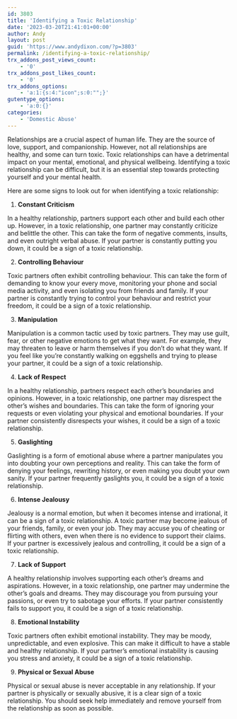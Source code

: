 ```yaml
---
id: 3803
title: 'Identifying a Toxic Relationship'
date: '2023-03-20T21:41:01+00:00'
author: Andy
layout: post
guid: 'https://www.andydixon.com/?p=3803'
permalink: /identifying-a-toxic-relationship/
trx_addons_post_views_count:
    - '0'
trx_addons_post_likes_count:
    - '0'
trx_addons_options:
    - 'a:1:{s:4:"icon";s:0:"";}'
gutentype_options:
    - 'a:0:{}'
categories:
    - 'Domestic Abuse'
---
```


Relationships are a crucial aspect of human life. They are the source of love, support, and companionship. However, not all relationships are healthy, and some can turn toxic. Toxic relationships can have a detrimental impact on your mental, emotional, and physical wellbeing. Identifying a toxic relationship can be difficult, but it is an essential step towards protecting yourself and your mental health.

Here are some signs to look out for when identifying a toxic relationship:

1. **Constant Criticism**

In a healthy relationship, partners support each other and build each other up. However, in a toxic relationship, one partner may constantly criticize and belittle the other. This can take the form of negative comments, insults, and even outright verbal abuse. If your partner is constantly putting you down, it could be a sign of a toxic relationship.

2. **Controlling Behaviour**

Toxic partners often exhibit controlling behaviour. This can take the form of demanding to know your every move, monitoring your phone and social media activity, and even isolating you from friends and family. If your partner is constantly trying to control your behaviour and restrict your freedom, it could be a sign of a toxic relationship.

3. **Manipulation**

Manipulation is a common tactic used by toxic partners. They may use guilt, fear, or other negative emotions to get what they want. For example, they may threaten to leave or harm themselves if you don’t do what they want. If you feel like you’re constantly walking on eggshells and trying to please your partner, it could be a sign of a toxic relationship.

4. **Lack of Respect**

In a healthy relationship, partners respect each other’s boundaries and opinions. However, in a toxic relationship, one partner may disrespect the other’s wishes and boundaries. This can take the form of ignoring your requests or even violating your physical and emotional boundaries. If your partner consistently disrespects your wishes, it could be a sign of a toxic relationship.

5. **Gaslighting**

Gaslighting is a form of emotional abuse where a partner manipulates you into doubting your own perceptions and reality. This can take the form of denying your feelings, rewriting history, or even making you doubt your own sanity. If your partner frequently gaslights you, it could be a sign of a toxic relationship.

6. **Intense Jealousy**

Jealousy is a normal emotion, but when it becomes intense and irrational, it can be a sign of a toxic relationship. A toxic partner may become jealous of your friends, family, or even your job. They may accuse you of cheating or flirting with others, even when there is no evidence to support their claims. If your partner is excessively jealous and controlling, it could be a sign of a toxic relationship.

7. **Lack of Support**

A healthy relationship involves supporting each other’s dreams and aspirations. However, in a toxic relationship, one partner may undermine the other’s goals and dreams. They may discourage you from pursuing your passions, or even try to sabotage your efforts. If your partner consistently fails to support you, it could be a sign of a toxic relationship.

8. **Emotional Instability**

Toxic partners often exhibit emotional instability. They may be moody, unpredictable, and even explosive. This can make it difficult to have a stable and healthy relationship. If your partner’s emotional instability is causing you stress and anxiety, it could be a sign of a toxic relationship.

9. **Physical or Sexual Abuse**

Physical or sexual abuse is never acceptable in any relationship. If your partner is physically or sexually abusive, it is a clear sign of a toxic relationship. You should seek help immediately and remove yourself from the relationship as soon as possible.
